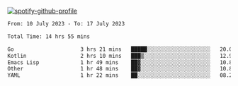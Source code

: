 [![spotify-github-profile](https://spotify-github-profile.vercel.app/api/view?uid=313pysyt3uxkjdidtiuvzf7nrnnu&cover_image=true&theme=natemoo-re&show_offline=false&background_color=121212&interchange=false&bar_color=53b14f&bar_color_cover=false)](https://spotify-github-profile.vercel.app/api/view?uid=313pysyt3uxkjdidtiuvzf7nrnnu&redirect=true)

<!--START_SECTION:waka-->

```txt
From: 10 July 2023 - To: 17 July 2023

Total Time: 14 hrs 55 mins

Go                     3 hrs 21 mins   █████░░░░░░░░░░░░░░░░░░░░   20.05 %
Kotlin                 2 hrs 10 mins   ███▒░░░░░░░░░░░░░░░░░░░░░   12.96 %
Emacs Lisp             1 hr 49 mins    ██▓░░░░░░░░░░░░░░░░░░░░░░   10.88 %
Other                  1 hr 48 mins    ██▓░░░░░░░░░░░░░░░░░░░░░░   10.83 %
YAML                   1 hr 22 mins    ██░░░░░░░░░░░░░░░░░░░░░░░   08.22 %
```

<!--END_SECTION:waka-->